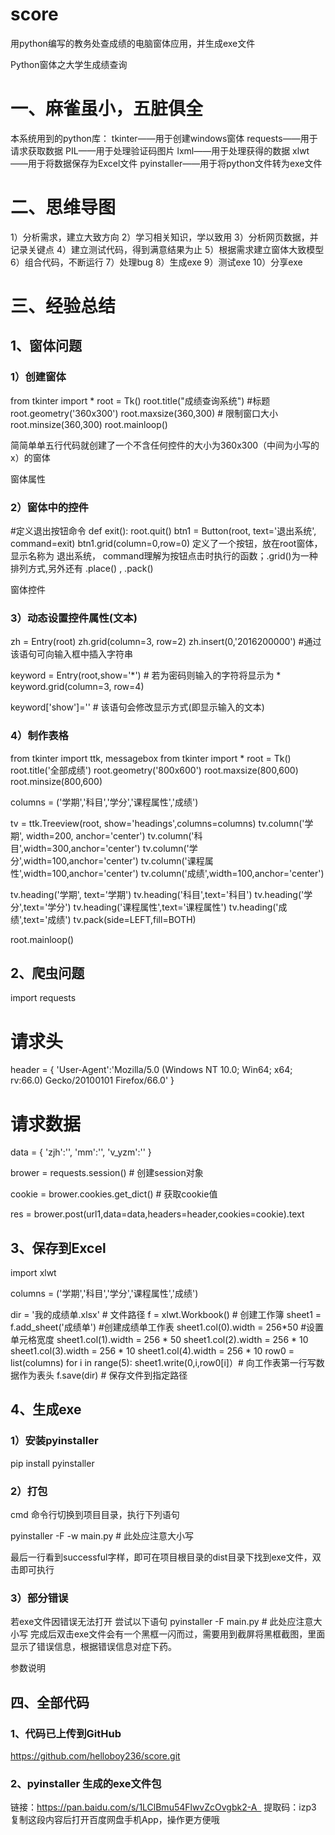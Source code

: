 # score
用python编写的教务处查成绩的电脑窗体应用，并生成exe文件

Python窗体之大学生成绩查询
# 一、麻雀虽小，五脏俱全
本系统用到的python库：
tkinter——用于创建windows窗体
requests——用于请求获取数据
PIL——用于处理验证码图片
lxml——用于处理获得的数据
xlwt——用于将数据保存为Excel文件
pyinstaller——用于将python文件转为exe文件
# 二、思维导图
1）分析需求，建立大致方向
2）学习相关知识，学以致用
3）分析网页数据，并记录关键点
4）建立测试代码，得到满意结果为止
5）根据需求建立窗体大致模型
6）组合代码，不断运行
7）处理bug
8）生成exe
9）测试exe
10）分享exe
# 三、经验总结
## 1、窗体问题
### 1）创建窗体
from tkinter import *
root = Tk()
root.title("成绩查询系统")    #标题
root.geometry('360x300')
root.maxsize(360,300)       # 限制窗口大小
root.minsize(360,300)
root.mainloop()

简简单单五行代码就创建了一个不含任何控件的大小为360x300（中间为小写的x）的窗体


窗体属性
### 2）窗体中的控件
#定义退出按钮命令
def exit():
    root.quit()
btn1 = Button(root, text='退出系统', command=exit)
btn1.grid(column=0,row=0)
定义了一个按钮，放在root窗体，显示名称为 退出系统， command理解为按钮点击时执行的函数；.grid()为一种排列方式,另外还有  .place()  ,  .pack()

窗体控件


### 3）动态设置控件属性(文本)
zh = Entry(root)
zh.grid(column=3, row=2)
zh.insert(0,'2016200000') #通过该语句可向输入框中插入字符串


keyword = Entry(root,show='*') # 若为密码则输入的字符将显示为 *
keyword.grid(column=3, row=4)

keyword['show']=''  # 该语句会修改显示方式(即显示输入的文本)

### 4）制作表格
from tkinter import ttk, messagebox
from tkinter import *
root = Tk()
root.title('全部成绩')
root.geometry('800x600')
root.maxsize(800,600)
root.minsize(800,600)

columns = ('学期','科目','学分','课程属性','成绩')

tv = ttk.Treeview(root, show='headings',columns=columns)
tv.column('学期', width=200, anchor='center')
tv.column('科目',width=300,anchor='center')
tv.column('学分',width=100,anchor='center')
tv.column('课程属性',width=100,anchor='center')
tv.column('成绩',width=100,anchor='center')

tv.heading('学期', text='学期')
tv.heading('科目',text='科目')
tv.heading('学分',text='学分')
tv.heading('课程属性',text='课程属性')
tv.heading('成绩',text='成绩')
tv.pack(side=LEFT,fill=BOTH)

root.mainloop()


## 2、爬虫问题
import requests
# 请求头
header = {
    'User-Agent':'Mozilla/5.0 (Windows NT 10.0; Win64; x64; rv:66.0) Gecko/20100101 Firefox/66.0'
    }
# 请求数据
data = {
    'zjh':'',
    'mm':'',
    'v_yzm':''
}

brower = requests.session() # 创建session对象

cookie = brower.cookies.get_dict()  # 获取cookie值

res = brower.post(url1,data=data,headers=header,cookies=cookie).text 



## 3、保存到Excel
import xlwt

columns = ('学期','科目','学分','课程属性','成绩')

dir = '我的成绩单.xlsx'   # 文件路径
f = xlwt.Workbook()    # 创建工作簿
sheet1 = f.add_sheet('成绩单') #创建成绩单工作表
sheet1.col(0).width = 256*50 #设置单元格宽度
sheet1.col(1).width = 256 * 50
sheet1.col(2).width = 256 * 10
sheet1.col(3).width = 256 * 10
sheet1.col(4).width = 256 * 10
row0 = list(columns) 
for i in range(5):
    sheet1.write(0,i,row0[i]）# 向工作表第一行写数据作为表头
f.save(dir)  # 保存文件到指定路径

## 4、生成exe
### 1）安装pyinstaller

pip install pyinstaller

### 2）打包
cmd 命令行切换到项目目录，执行下列语句

pyinstaller -F -w main.py   # 此处应注意大小写

最后一行看到successful字样，即可在项目根目录的dist目录下找到exe文件，双击即可执行
### 3）部分错误
若exe文件因错误无法打开
尝试以下语句
pyinstaller -F main.py   # 此处应注意大小写
完成后双击exe文件会有一个黑框一闪而过，需要用到截屏将黑框截图，里面显示了错误信息，根据错误信息对症下药。


参数说明
## 四、全部代码
### 1、代码已上传到GitHub
  https://github.com/helloboy236/score.git
### 2、pyinstaller 生成的exe文件包
链接：https://pan.baidu.com/s/1LClBmu54FlwvZcOvgbk2-A 
提取码：izp3 
复制这段内容后打开百度网盘手机App，操作更方便哦
